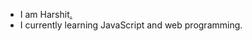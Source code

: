 <!-- ### Hi there 👋 -->

<!--
**Kareshi0/Kareshi0** is a ✨ _special_ ✨ repository because its `README.md` (this file) appears on your GitHub profile.

Here are some ideas to get you started:

- 🔭 I’m currently working on ...
- 🌱 I’m currently learning ...
- 👯 I’m looking to collaborate on ...
- 🤔 I’m looking for help with ...
- 💬 Ask me about ...
- 📫 How to reach me: ...
- 😄 Pronouns: ...
- ⚡ Fun fact: ...
-->
- I am Harshit[.](https://youtu.be/iMAFfiIljQA)
- I currently learning JavaScript and web programming.




<!-- #### Familiar Languagues and Tools
- C
- Python
-->

